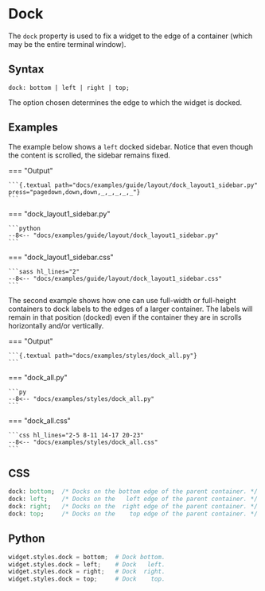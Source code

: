 # Dock

The `dock` property is used to fix a widget to the edge of a container (which may be the entire terminal window).

## Syntax

```
dock: bottom | left | right | top;
```

The option chosen determines the edge to which the widget is docked.

## Examples

The example below shows a `left` docked sidebar.
Notice that even though the content is scrolled, the sidebar remains fixed.

=== "Output"

    ```{.textual path="docs/examples/guide/layout/dock_layout1_sidebar.py" press="pagedown,down,down,_,_,_,_,_"}
    ```

=== "dock_layout1_sidebar.py"

    ```python
    --8<-- "docs/examples/guide/layout/dock_layout1_sidebar.py"
    ```

=== "dock_layout1_sidebar.css"

    ```sass hl_lines="2"
    --8<-- "docs/examples/guide/layout/dock_layout1_sidebar.css"
    ```

The second example shows how one can use full-width or full-height containers to dock labels to the edges of a larger container.
The labels will remain in that position (docked) even if the container they are in scrolls horizontally and/or vertically.

=== "Output"

    ```{.textual path="docs/examples/styles/dock_all.py"}
    ```

=== "dock_all.py"

    ```py
    --8<-- "docs/examples/styles/dock_all.py"
    ```

=== "dock_all.css"

    ```css hl_lines="2-5 8-11 14-17 20-23"
    --8<-- "docs/examples/styles/dock_all.css"
    ```

## CSS

```sass
dock: bottom;  /* Docks on the bottom edge of the parent container. */
dock: left;    /* Docks on the   left edge of the parent container. */
dock: right;   /* Docks on the  right edge of the parent container. */
dock: top;     /* Docks on the    top edge of the parent container. */
```

## Python

```python
widget.styles.dock = bottom;  # Dock bottom.
widget.styles.dock = left;    # Dock   left.
widget.styles.dock = right;   # Dock  right.
widget.styles.dock = top;     # Dock    top.
```
